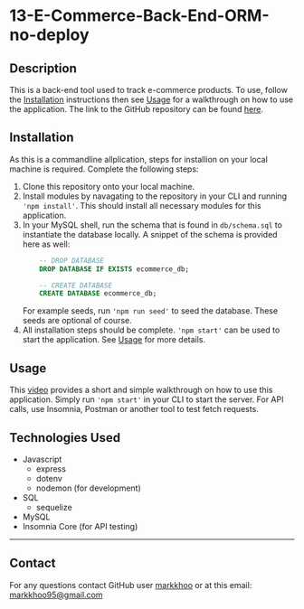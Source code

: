 # 13-E-Commerce-Back-End-ORM-no-deploy

## Description
This is a back-end tool used to track e-commerce products. To use, follow the [Installation](##Installation) instructions then see [Usage](##Usage) for a walkthrough on how to use the application. The link to the GitHub repository can be found [here](https://github.com/markkhoo/13-E-Commerce-Back-End-ORM-no-deploy).

## Installation
As this is a commandline allplication, steps for installion on your local machine is required. Complete the following steps:
1. Clone this repository onto your local machine.
2. Install modules by navagating to the repository in your CLI and running `'npm install'`. This should install all necessary modules for this application.
3. In your MySQL shell, run the schema that is found in `db/schema.sql` to instantiate the database locally. A snippet of the schema is provided here as well:
    ```sql
        -- DROP DATABASE
        DROP DATABASE IF EXISTS ecommerce_db;

        -- CREATE DATABASE
        CREATE DATABASE ecommerce_db;
    ```
    For example seeds, run `'npm run seed'` to seed the database. These seeds are optional of course.
4. All installation steps should be complete. `'npm start'` can be used to start the application. See [Usage](##Usage) for more details.

## Usage
This [video](https://youtu.be/k1TTuy6QAng) provides a short and simple walkthrough on how to use this application. Simply run `'npm start'` in your CLI to start the server. For API calls, use Insomnia, Postman or another tool to test fetch requests.

## Technologies Used
* Javascript
    * express
    * dotenv
    * nodemon (for development)
* SQL
    * sequelize
* MySQL
* Insomnia Core (for API testing)

---

## Contact
For any questions contact GitHub user [markkhoo](https://github.com/markkhoo) or at this email: markkhoo95@gmail.com